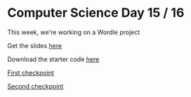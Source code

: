 # Computer Science Day 15 / 16 

<link href="index.css" rel="stylesheet">

This week, we're working on a Wordle project

Get the slides [here](../presentation-pdfs/day15.pdf)

Download the starter code [here](../code_snippets/Wordle.zip)

[First checkpoint](../code_snippets/day15-wordle-checkpoint-1.html)

[Second checkpoint](../code_snippets/day15-wordle-checkpoint-2.html)

